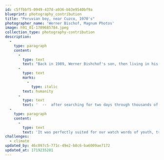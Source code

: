 ```yaml
---
id: c5ffbbf5-0949-437d-a936-bb3e9540bf9a
blueprint: photography_contribution
title: "Peruvian boy, near Cuzco, 1970's"
photographer_name: 'Werner Bischof, Magnum Photos'
image: h91_01-1709685784.jpeg
collection_type: photography-contribution
description:
  -
    type: paragraph
    content:
      -
        type: text
        text: "Back in 1989, Werner Bishchof's son, then living in his native Switzerland, told us he was proud and delighted that we had chosen his father's image as the first cover of our journal, "
      -
        type: text
        marks:
          -
            type: italic
        text: humanity
      -
        type: text
        text: '  --  after searching for two days through thousands of files at Magnum Photos in New York City. '
  -
    type: paragraph
    content:
      -
        type: text
        text: 'It was perfectly suited for our watch words of youth, travel, optimism, and independence. It holds an innately positive feeling about the journey and the moment, with the bonus of music. We happily chose to print it as a fully bled cover, without the usual magazine overlay of text, not wanting to compromise its eloquence.   TB'
challenges:
  - climate
updated_by: 46c097c5-771c-49e2-b8c6-ba6009ae7172
updated_at: 1719235281
---
```

